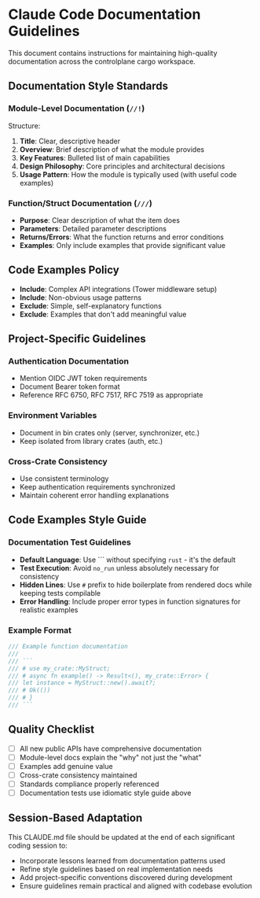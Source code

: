 # Claude Code Documentation Guidelines

This document contains instructions for maintaining high-quality documentation
across the controlplane cargo workspace.

## Documentation Style Standards

### Module-Level Documentation (`//!`)

Structure:

1. **Title**: Clear, descriptive header
2. **Overview**: Brief description of what the module provides  
3. **Key Features**: Bulleted list of main capabilities
4. **Design Philosophy**: Core principles and architectural decisions
5. **Usage Pattern**: How the module is typically used (with useful code examples)

### Function/Struct Documentation (`///`)

- **Purpose**: Clear description of what the item does
- **Parameters**: Detailed parameter descriptions  
- **Returns/Errors**: What the function returns and error conditions
- **Examples**: Only include examples that provide significant value

## Code Examples Policy

- **Include**: Complex API integrations (Tower middleware setup)
- **Include**: Non-obvious usage patterns
- **Exclude**: Simple, self-explanatory functions
- **Exclude**: Examples that don't add meaningful value

## Project-Specific Guidelines

### Authentication Documentation

- Mention OIDC JWT token requirements
- Document Bearer token format
- Reference RFC 6750, RFC 7517, RFC 7519 as appropriate

### Environment Variables

- Document in bin crates only (server, synchronizer, etc.)
- Keep isolated from library crates (auth, etc.)

### Cross-Crate Consistency

- Use consistent terminology
- Keep authentication requirements synchronized
- Maintain coherent error handling explanations

## Code Examples Style Guide

### Documentation Test Guidelines

- **Default Language**: Use ``` without specifying `rust` - it's the default
- **Test Execution**: Avoid `no_run` unless absolutely necessary for consistency
- **Hidden Lines**: Use `#` prefix to hide boilerplate from rendered docs while
keeping tests compilable
- **Error Handling**: Include proper error types in function signatures for
realistic examples

### Example Format

```rust
/// Example function documentation
///
/// ```
/// # use my_crate::MyStruct;
/// # async fn example() -> Result<(), my_crate::Error> {
/// let instance = MyStruct::new().await?;
/// # Ok(())
/// # }
/// ```
```

## Quality Checklist

- [ ] All new public APIs have comprehensive documentation
- [ ] Module-level docs explain the "why" not just the "what"  
- [ ] Examples add genuine value
- [ ] Cross-crate consistency maintained
- [ ] Standards compliance properly referenced
- [ ] Documentation tests use idiomatic style guide above

## Session-Based Adaptation

This CLAUDE.md file should be updated at the end of each significant coding
session to:

- Incorporate lessons learned from documentation patterns used
- Refine style guidelines based on real implementation needs
- Add project-specific conventions discovered during development
- Ensure guidelines remain practical and aligned with codebase evolution
